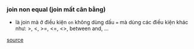 ### join non equal (join mất cân bằng)

- là join mà ở điều kiện `on` không dùng dấu `=`
mà dùng các điều kiện khác như: >, <, >=, <=, <>, between and, ...


[source](https://www.youtube.com/watch?v=LQkeLLQVo_c&list=PL01fPqVNMdrlUiW8U0iXZg3r3qbqlPv_7&index=5)
